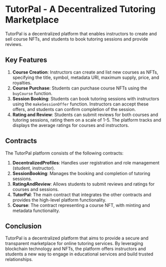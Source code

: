 
# TutorPal - A Decentralized Tutoring Marketplace

TutorPal is a decentralized platform that enables instructors to create and sell course NFTs, and students to book tutoring sessions and provide reviews.

## Key Features

1. **Course Creation**: Instructors can create and list new courses as NFTs, specifying the title, symbol, metadata URI, maximum supply, price, and royalties.
2. **Course Purchase**: Students can purchase course NFTs using the `buyCourse` function.
3. **Session Booking**: Students can book tutoring sessions with instructors using the `makeSessionOffer` function. Instructors can accept these offers, and students can confirm completion of the session.
4. **Rating and Review**: Students can submit reviews for both courses and tutoring sessions, rating them on a scale of 1-5. The platform tracks and displays the average ratings for courses and instructors.

## Contracts

The TutorPal platform consists of the following contracts:

1. **DecentralizedProfiles**: Handles user registration and role management (student, instructor).
2. **SessionBooking**: Manages the booking and completion of tutoring sessions.
3. **RatingAndReview**: Allows students to submit reviews and ratings for courses and sessions.
4. **TutorPal**: The main contract that integrates the other contracts and provides the high-level platform functionality.
5. **Course**: The contract representing a course NFT, with minting and metadata functionality.


## Conclusion

TutorPal is a decentralized platform that aims to provide a secure and transparent marketplace for online tutoring services. By leveraging blockchain technology and NFTs, the platform offers instructors and students a new way to engage in educational services and build trusted relationships.